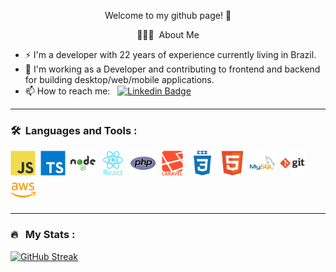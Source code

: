 <p align="center">
Welcome to my github page! 👋 
</p>
<p align="center">
👨🏻‍💻 &nbsp;About Me
</p>

- ⚡ I'm a developer with 22 years of experience currently living in Brazil. 
- 🔭 I'm working as a Developer and contributing to frontend and backend for building desktop/web/mobile applications.
- 📫 How to reach me: &nbsp; [![Linkedin Badge](https://img.shields.io/badge/-thiagoamacedodev-blue?style=flat&logo=Linkedin&logoColor=white)](https://www.linkedin.com/in/thiagoamacedodev)

---

### 🛠 &nbsp;Languages and Tools :

<p>
<img src="https://github.com/devicons/devicon/blob/master/icons/javascript/javascript-original.svg"  title="JavaScript"  alt="JavaScript"  width="40"  height="40"/>&nbsp;
<img src="https://github.com/devicons/devicon/blob/master/icons/typescript/typescript-original.svg"  title="TypeScript"  alt="TypeScript"  width="40"  height="40"/>&nbsp;
<img src="https://github.com/devicons/devicon/blob/master/icons/nodejs/nodejs-original-wordmark.svg"  title="NodeJS"  alt="NodeJS"  width="40"  height="40"/>&nbsp;
<img src="https://github.com/devicons/devicon/blob/master/icons/react/react-original-wordmark.svg"  title="React"  alt="React"  width="40"  height="40"/>&nbsp;
<img src="https://github.com/devicons/devicon/blob/master/icons/php/php-original.svg"  title="Php"  **alt="Php"  width="40"  height="40"/>&nbsp;
<img src="https://github.com/devicons/devicon/blob/master/icons/laravel/laravel-plain-wordmark.svg"  title="Laravel"  **alt="Laravel"  width="40"  height="40"/>&nbsp;
<img src="https://github.com/devicons/devicon/blob/master/icons/css3/css3-plain-wordmark.svg"  title="CSS3"  alt="CSS"  width="40"  height="40"/>&nbsp;
<img src="https://github.com/devicons/devicon/blob/master/icons/html5/html5-original.svg"  title="HTML5"  alt="HTML"  width="40"  height="40"/>&nbsp;
<img src="https://github.com/devicons/devicon/blob/master/icons/mysql/mysql-original-wordmark.svg"  title="MySQL"  alt="MySQL"  width="40"  height="40"/>&nbsp;
<img src="https://github.com/devicons/devicon/blob/master/icons/git/git-original-wordmark.svg"  title="Git"  **alt="Git"  width="40"  height="40"/>&nbsp;
<img src="https://github.com/devicons/devicon/blob/master/icons/amazonwebservices/amazonwebservices-plain-wordmark.svg"  title="AWS"  alt="AWS"  width="40"  height="40"/>&nbsp;

</p>

---

### 🔥 &nbsp; My Stats :
[![GitHub Streak](https://streak-stats.demolab.com?user=thiagoamacedo&theme=dracula&date_format=j%20M%5B%20Y%5D)](https://git.io/streak-stats)
